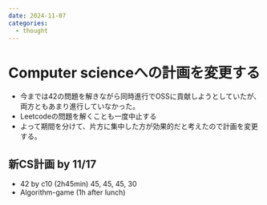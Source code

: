 ```yaml
---
date: 2024-11-07
categories:
  - thought
---
```

# Computer scienceへの計画を変更する

- 今までは42の問題を解きながら同時進行でOSSに貢献しようとしていたが、両方ともあまり進行していなかった。
- Leetcodeの問題を解くことも一度中止する
- よって期間を分けて、片方に集中した方が効果的だと考えたので計画を変更する。

## 新CS計画 by 11/17

- 42 by c10 (2h45min) 45, 45, 45, 30
- Algorithm-game (1h after lunch)

